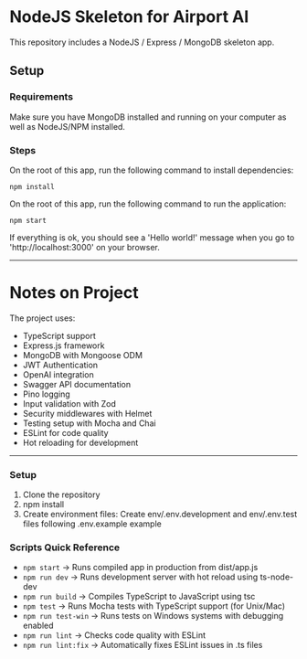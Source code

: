# NodeJS Skeleton for Airport AI

This repository includes a NodeJS / Express / MongoDB skeleton app.

## Setup

### Requirements
Make sure you have MongoDB installed and running on your computer as well as NodeJS/NPM installed.

### Steps
On the root of this app, run the following command to install dependencies:
```
npm install
```

On the root of this app, run the following command to run the application:
```
npm start
```

If everything is ok, you should see a 'Hello world!' message when you go to 'http://localhost:3000' on your browser.

-----
# Notes on Project

The project uses:
- TypeScript support
- Express.js framework
- MongoDB with Mongoose ODM
- JWT Authentication
- OpenAI integration
- Swagger API documentation
- Pino logging
- Input validation with Zod
- Security middlewares with Helmet
- Testing setup with Mocha and Chai
- ESLint for code quality
- Hot reloading for development

----
### Setup 
1. Clone the repository
2. npm install
3. Create environment files:
Create env/.env.development and env/.env.test files following .env.example example

### Scripts Quick Reference

- `npm start` → Runs compiled app in production from dist/app.js
- `npm run dev` → Runs development server with hot reload using ts-node-dev
- `npm run build` → Compiles TypeScript to JavaScript using tsc
- `npm test` → Runs Mocha tests with TypeScript support (for Unix/Mac)
- `npm run test-win` → Runs tests on Windows systems with debugging enabled 
- `npm run lint` → Checks code quality with ESLint
- `npm run lint:fix` → Automatically fixes ESLint issues in .ts files
